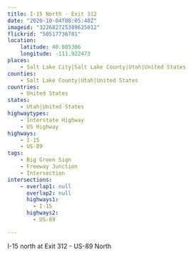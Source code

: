 ```yaml
---
title: I-15 North - Exit 312
date: "2020-10-04T08:05:48Z"
imageid: "322682725389625012"
flickrid: "50517736701"
location:
    latitude: 40.805386
    longitude: -111.922473
places:
    - Salt Lake City|Salt Lake County|Utah|United States
counties:
    - Salt Lake County|Utah|United States
countries:
    - United States
states:
    - Utah|United States
highwaytypes:
    - Interstate Highway
    - US Highway
highways:
    - I-15
    - US-89
tags:
    - Big Green Sign
    - Freeway Junction
    - Intersection
intersections:
    - overlap1: null
      overlap2: null
      highways1:
        - I-15
      highways2:
        - US-89

---
```

I-15 north at Exit 312 - US-89 North
